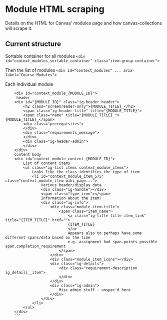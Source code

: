 # Module HTML scraping

Details on the HTML for Canvas' modules page and how canvas-collections will scrape it.

## Current structure

Sortable container for all modules
```<div id="context_modules_sortable_container" class="item-group-container">```

Then the list of modules
```<div id="context_modules" ... aria-label="Course Modules">```

Each Individual module
```
    <div id="context_module_{MODULE_ID}">
     header 
    <div id="{MODULE_ID}" class="ig-header header">
        <h2 class="screenreader-only">{MODULE_TITLE}_</h2>
        <span class="ig-header-title" title="{MODULE_TITLE}">
        <span class="name" title="{MODULE_TITLE}_">{MODULE_TITLE}_</span>
        <div class="prerequisites">
        </div>
        <div class="requirements_message">
        </div>
        <div class="ig-header-admin">
        </div>
    </div>
    content body
    <div id="context_module_content_{MODULE_ID}">
        List of content items
        <ul class="ig-list items context_module_items">
            Looks like the class identifies the type of item
            <li id="context_module_item_575" class="context_module_item wiki_page...">
                Various header/display data
                <div class="ig-handle"></div>
                <span class="type_icon"></span>
                Information about the item?
                <div class="ig-info">
                    <div class="module-item-title">
                        <span class="item_name">
                            <a class="ig-title title item_link" title="{ITEM_TITLE}" href="">
                            {ITEM_TITLE}
                            </a>
                            Appears also to perhaps have some different spans/data based on the time
                            e.g. assignment had span.points_possible span.completion_requirement
                        </span>
                    </div>
                    <div class="module_item_icons"></div>
                    <div class="ig-details">
                        <div class="requirement-description ig_details__item">
                        </div>
                    </div>
                    <div class="ig-admin">
                        Misc admin stuff - unspec'd here
                    </div>
                </div>
            </li>
        </ul>
    </div>
    ```

